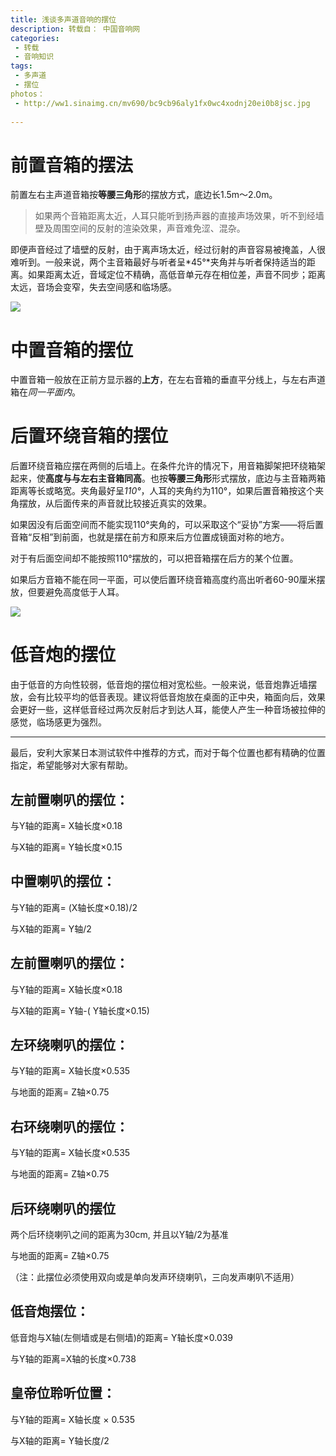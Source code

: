 ```yaml
---
title: 浅谈多声道音响的摆位
description: 转载自： 中国音响网
categories: 
 - 转载
 - 音响知识
tags:
 - 多声道
 - 摆位
photos：
 - http://ww1.sinaimg.cn/mv690/bc9cb96aly1fx0wc4xodnj20ei0b8jsc.jpg
 
---
```


# 前置音箱的摆法
前置左右主声道音箱按**等腰三角形**的摆放方式，底边长1.5m～2.0m。
> 如果两个音箱距离太近，人耳只能听到扬声器的直接声场效果，听不到经墙壁及周围空间的反射的渲染效果，声音难免涩、混杂。

即便声音经过了墙壁的反射，由于离声场太近，经过衍射的声音容易被掩盖，人很难听到。一般来说，两个主音箱最好与听者呈*45°*夹角并与听者保持适当的距离。如果距离太近，音域定位不精确，高低音单元存在相位差，声音不同步；距离太远，音场会变窄，失去空间感和临场感。

![](http://ww1.sinaimg.cn/large/bc9cb96aly1fx0whjb49jj20kd0akjt5.jpg)

# 中置音箱的摆位
中置音箱一般放在正前方显示器的**上方**，在左右音箱的垂直平分线上，与左右声道箱在*同一平面内*。

# 后置环绕音箱的摆位
后置环绕音箱应摆在两侧的后墙上。在条件允许的情况下，用音箱脚架把环绕箱架起来，使**高度与与左右主音箱同高**。也按**等腰三角形**形式摆放，底边与主音箱两箱距离等长或略宽。夹角最好呈*110°*，人耳的夹角约为110°，如果后置音箱按这个夹角摆放，从后面传来的声音就比较接近真实的效果。

如果因没有后面空间而不能实现110°夹角的，可以采取这个“妥协”方案——将后置音箱“反相”到前面，也就是摆在前方和原来后方位置成镜面对称的地方。

对于有后面空间却不能按照110°摆放的，可以把音箱摆在后方的某个位置。

如果后方音箱不能在同一平面，可以使后置环绕音箱高度约高出听者60\-90厘米摆放，但要避免高度低于人耳。

![](http://ww1.sinaimg.cn/large/bc9cb96aly1fx0wmtnwryj20k70dqq66.jpg)

# 低音炮的摆位
由于低音的方向性较弱，低音炮的摆位相对宽松些。一般来说，低音炮靠近墙摆放，会有比较平均的低音表现。建议将低音炮放在桌面的正中央，箱面向后，效果会更好一些，这样低音经过两次反射后才到达人耳，能使人产生一种音场被拉伸的感觉，临场感更为强烈。

---

最后，安利大家某日本测试软件中推荐的方式，而对于每个位置也都有精确的位置指定，希望能够对大家有帮助。
## 左前置喇叭的摆位：

与Y轴的距离= X轴长度×0.18

与X轴的距离= Y轴长度×0.15

## 中置喇叭的摆位：

与Y轴的距离= (X轴长度×0.18)/2

与X轴的距离= Y轴/2

## 左前置喇叭的摆位：

与Y轴的距离= X轴长度×0.18

与X轴的距离= Y轴-( Y轴长度×0.15)

## 左环绕喇叭的摆位：

与Y轴的距离= X轴长度×0.535

与地面的距离= Z轴×0.75

## 右环绕喇叭的摆位：

与Y轴的距离= X轴长度×0.535

与地面的距离= Z轴×0.75

## 后环绕喇叭的摆位

两个后环绕喇叭之间的距离为30cm, 并且以Y轴/2为基准

与地面的距离= Z轴×0.75

（注：此摆位必须使用双向或是单向发声环绕喇叭，三向发声喇叭不适用）

## 低音炮摆位：

低音炮与X轴(左侧墙或是右侧墙)的距离= Y轴长度×0.039

与Y轴的距离=X轴的长度×0.738

## 皇帝位聆听位置：

与Y轴的距离= X轴长度 × 0.535

与X轴的距离= Y轴长度/2